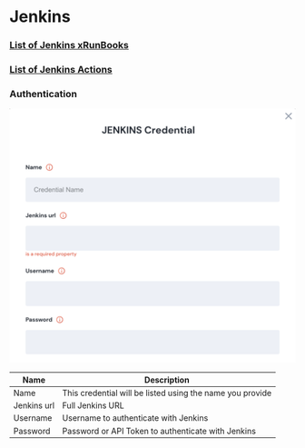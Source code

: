 # Jenkins

### [List of Jenkins xRunBooks](broken-reference)

### [List of Jenkins Actions](../../lists/action\_JENKINS.md)

### Authentication

![Information needed to onboard Jenkins connector](<../../.gitbook/assets/Screen Shot 2022-06-15 at 8.14.19 PM.png>)

| Name        | Description                                               |
| ----------- | --------------------------------------------------------- |
| Name        | This credential will be listed using the name you provide |
| Jenkins url | Full Jenkins URL                                          |
| Username    | Username to authenticate with Jenkins                     |
| Password    | Password or API Token to authenticate with Jenkins        |
